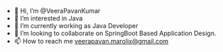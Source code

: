 - 👋 Hi, I’m @VeeraPavanKumar
- 👀 I’m interested in Java 
- 🌱 I’m currently working as Java Developer
- 💞️ I’m looking to collaborate on SpringBoot Based Application Design.
- 📫 How to reach me veerapavan.marolix@gmail.com

<!---
VeeraPavanKumar/VeeraPavanKumar is a ✨ special ✨ repository because its `README.md` (this file) appears on your GitHub profile.
You can click the Preview link to take a look at your changes.
--->
